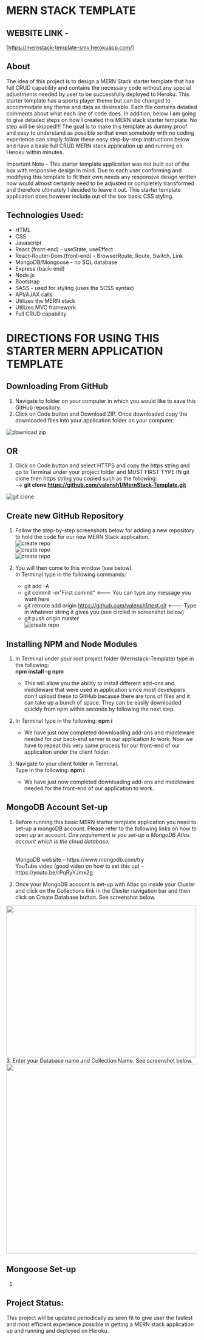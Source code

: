 # MERN STACK TEMPLATE

## WEBSITE LINK -

[https://mernstack-template-smv.herokuapp.com/]

## About

The idea of this project is to design a MERN Stack starter template that has full CRUD capability and contains the necessary code without any special adjustments needed by user to be successfully deployed to Heroku. This starter template has a sports player theme but can be changed to accommodate any theme and data as desireable. Each file contains detailed comments about what each line of code does. In addition, below I am going to give detailed steps on how I created this MERN stack starter template. No step will be skipped!!! The goal is to make this template as dummy proof and easy to understand as possible so that even somebody with no coding experience can simply follow these easy step-by-step instructions below and have a basic full CRUD MERN stack application up and running on Heroku within minutes.

Important Note - This starter template application was not built out of the box with responsive design in mind. Due to each user conforming and modifying this template to fit their own needs any responsive design written now would almost certainly need to be adjusted or completely transformed and therefore ultimately I decided to leave it out. This starter template application does however include out of the box basic CSS styling.

## Technologies Used:

- HTML
- CSS
- Javascript
- React (front-end) - useState, useEffect
- React-Router-Dom (front-end) - BrowserRoute, Route, Switch, Link
- MongoDB/Mongoose - no SQL database
- Express (back-end)
- Node.js
- Bootstrap
- SASS - used for styling (uses the SCSS syntax)
- API/AJAX calls
- Utilizes the MERN stack
- Utilizes MVC framework
- Full CRUD capability

# DIRECTIONS FOR USING THIS STARTER MERN APPLICATION TEMPLATE

## Downloading From GitHub

1. Navigate to folder on your computer in which you would like to save this GitHub repository.
2. Click on Code button and Download ZIP. Once downloaded copy the downloaded files into your application folder on your computer.

![download zip](/img/screenShots__ReadMe/DownloadZip.png?raw=true 'download zip')

## OR

3. Click on Code button and select HTTPS and copy the https string and go to Terminal under your project folder and MUST FIRST TYPE IN git clone then https string you copied such as the following:
   <br>
   --> <b>git clone https://github.com/valensh1/MernStack-Template.git</b>
   <br>

![git clone](/img/screenShots__ReadMe/DownloadZip.png?raw=true 'git clone')

## Create new GitHub Repository

1. Follow the step-by-step screenshots below for adding a new repository to hold the code for our new MERN Stack application.
   <br>
   ![create repo](/img/screenShots__ReadMe/GitHub_Create_Repo3.png?raw=true 'create repo')
   <br>
   ![create repo](/img/screenShots__ReadMe/GitHub_Create_Repo2.png?raw=true 'create repo')
   <br>
   ![create repo](/img/screenShots__ReadMe/GitHub_Create_Repo1.png?raw=true 'create repo')

2. You will then come to this window (see below).
   <br>
   In Terminal type in the following commands:
   - git add -A
   - git commit -m"First commit" <--- You can type any message you want here
   - git remote add origin https://github.com/valensh1/test.git <--- Type in whatever string it gives you (see circled in screenshot below)
   - git push origin master
     <br>
     ![create repo](/img/screenShots__ReadMe/GitHub_Create_Repo4.png?raw=true 'create repo')

## Installing NPM and Node Modules

1. In Terminal under your root project folder (Mernstack-Template) type in the following:
   <br>
   <b>npm install -g npm</b>
   <br>

   - This will allow you the ability to install different add-ons and middleware that were used in application since most developers don't upload these to GitHub because there are tons of files and it can take up a bunch of space. They can be easily downloaded quickly from npm within seconds by following the next step.

2. In Terminal type in the following: <b>npm i</b>
   <br>

   - We have just now completed downloading add-ons and middleware needed for our back-end server in our application to work. Now we have to repeat this very same process for our front-end of our application under the client folder.

3. Navigate to your client folder in Terminal.
   <br>
   Type in the following: <b>npm i</b>
   <br>
   - We have just now completed downloading add-ons and middleware needed for the front-end of our application to work.

## MongoDB Account Set-up

1. Before running this basic MERN starter template application you need to set-up a mongoDB account. Please refer to the following links on how to open up an account. <i>One requirement is you set-up a MongoDB Atlas account which is the cloud database.</i>

   <br>
   MongoDB website - https://www.mongodb.com/try
   <br>
   YouTube video (good video on how to set this up) - https://youtu.be/rPqRyYJmx2g

2. Once your MongoDB account is set-up with Atlas go inside your Cluster and click on the Collections link in the Cluster navigation bar and then click on Create Database button. See screenshot below.

<img src="/img/screenShots__ReadMe/Create_Database.png" width="500" height="400">

<br>
3. Enter your Database name and Collection Name. See screenshot below.
   <img src="/img/screenShots__ReadMe/DownloadZip.png" width="700" height="500">

## Mongoose Set-up

1.

## Project Status:

This project will be updated periodically as seen fit to give user the fastest and most efficient experience possible in getting a MERN stack application up and running and deployed on Heroku.
